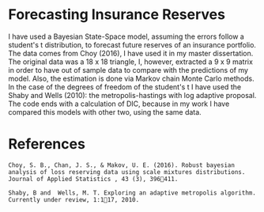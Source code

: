 # Forecasting Insurance Reserves

I have used a Bayesian State-Space model, assuming the errors follow a student's t distribution, to forecast future reserves of an insurance portfolio. The data comes from Choy (2016), I have used it in my master dissertation. The original data was a 18 x 18 triangle, I, however, extracted a 9 x 9 matrix in order to have out of sample data to compare with the predictions of my model. Also, the estimation is done via Markov chain Monte Carlo methods. In the case of the degrees of freedom of the student's t I have used the Shaby and Wells (2010): the metropolis-hastings with log adaptive proposal. The code ends with a calculation of DIC, because in my work I have compared this models with other two, using the same data.

# References

```
Choy, S. B., Chan, J. S., & Makov, U. E. (2016). Robust bayesian analysis of loss reserving data using scale mixtures distributions. Journal of Applied Statistics , 43 (3), 396411.

Shaby, B and  Wells, M. T. Exploring an adaptive metropolis algorithm. Currently under review, 1:117, 2010.
